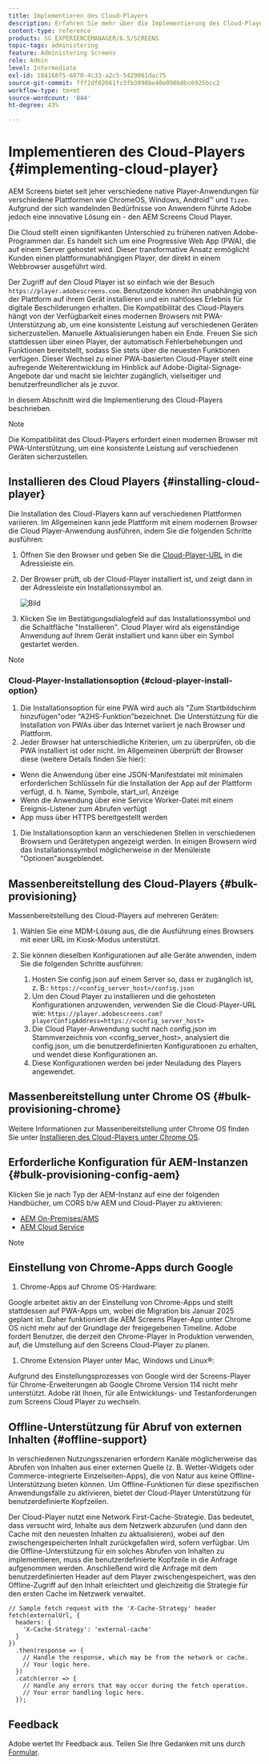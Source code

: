 ```yaml
---
title: Implementieren des Cloud-Players
description: Erfahren Sie mehr über die Implementierung des Cloud-Players.
content-type: reference
products: SG_EXPERIENCEMANAGER/6.5/SCREENS
topic-tags: administering
feature: Administering Screens
role: Admin
level: Intermediate
exl-id: 184168f5-6070-4c33-a2c5-5429061dac75
source-git-commit: fff2df02661fc3fb3098be40e090b8bc6925bcc2
workflow-type: tm+mt
source-wordcount: '844'
ht-degree: 43%

---
```


# Implementieren des Cloud-Players  {#implementing-cloud-player}

AEM Screens bietet seit jeher verschiedene native Player-Anwendungen für verschiedene Plattformen wie ChromeOS, Windows, Android™ und `Tizen`. Aufgrund der sich wandelnden Bedürfnisse von Anwendern führte Adobe jedoch eine innovative Lösung ein - den AEM Screens Cloud Player.

Die Cloud stellt einen signifikanten Unterschied zu früheren nativen Adobe-Programmen dar. Es handelt sich um eine Progressive Web App (PWA), die auf einem Server gehostet wird. Dieser transformative Ansatz ermöglicht Kunden einen plattformunabhängigen Player, der direkt in einem Webbrowser ausgeführt wird.

Der Zugriff auf den Cloud Player ist so einfach wie der Besuch `https://player.adobescreens.com`. Benutzende können ihn unabhängig von der Plattform auf ihrem Gerät installieren und ein nahtloses Erlebnis für digitale Beschilderungen erhalten. Die Kompatibilität des Cloud-Players hängt von der Verfügbarkeit eines modernen Browsers mit PWA-Unterstützung ab, um eine konsistente Leistung auf verschiedenen Geräten sicherzustellen. Manuelle Aktualisierungen haben ein Ende. Freuen Sie sich stattdessen über einen Player, der automatisch Fehlerbehebungen und Funktionen bereitstellt, sodass Sie stets über die neuesten Funktionen verfügen. Dieser Wechsel zu einer PWA-basierten Cloud-Player stellt eine aufregende Weiterentwicklung im Hinblick auf Adobe-Digital-Signage-Angebote dar und macht sie leichter zugänglich, vielseitiger und benutzerfreundlicher als je zuvor.

In diesem Abschnitt wird die Implementierung des Cloud-Players beschrieben.

>[!NOTE]
>
>Die Kompatibilität des Cloud-Players erfordert einen modernen Browser mit PWA-Unterstützung, um eine konsistente Leistung auf verschiedenen Geräten sicherzustellen.

## Installieren des Cloud Players {#installing-cloud-player}

Die Installation des Cloud-Players kann auf verschiedenen Plattformen variieren. Im Allgemeinen kann jede Plattform mit einem modernen Browser die Cloud Player-Anwendung ausführen, indem Sie die folgenden Schritte ausführen:

1. Öffnen Sie den Browser und geben Sie die [Cloud-Player-URL](https://player.adobescreens.com/content/dam/universal-player/firmware.html) in die Adressleiste ein.
1. Der Browser prüft, ob der Cloud-Player installiert ist, und zeigt dann in der Adressleiste ein Installationssymbol an.

   ![Bild](/help/user-guide/assets/cloud-player-install.png)

1. Klicken Sie im Bestätigungsdialogfeld auf das Installationssymbol und die Schaltfläche &quot;Installieren&quot;. Cloud Player wird als eigenständige Anwendung auf Ihrem Gerät installiert und kann über ein Symbol gestartet werden.

>[!NOTE]
>
>### Cloud-Player-Installationsoption {#cloud-player-install-option}
>
1. Die Installationsoption für eine PWA wird auch als &quot;Zum Startbildschirm hinzufügen&quot;oder &quot;A2HS-Funktion&quot;bezeichnet. Die Unterstützung für die Installation von PWAs über das Internet variiert je nach Browser und Plattform.
1. Jeder Browser hat unterschiedliche Kriterien, um zu überprüfen, ob die PWA installiert ist oder nicht. Im Allgemeinen überprüft der Browser diese (weitere Details finden Sie hier):
>
* Wenn die Anwendung über eine JSON-Manifestdatei mit minimalen erforderlichen Schlüsseln für die Installation der App auf der Plattform verfügt, d. h. Name, Symbole, start_url, Anzeige
* Wenn die Anwendung über eine Service Worker-Datei mit einem Ereignis-Listener zum Abrufen verfügt
* App muss über HTTPS bereitgestellt werden
>
1. Die Installationsoption kann an verschiedenen Stellen in verschiedenen Browsern und Gerätetypen angezeigt werden. In einigen Browsern wird das Installationssymbol möglicherweise in der Menüleiste &quot;Optionen&quot;ausgeblendet.

## Massenbereitstellung des Cloud-Players {#bulk-provisioning}

Massenbereitstellung des Cloud-Players auf mehreren Geräten:

1. Wählen Sie eine MDM-Lösung aus, die die Ausführung eines Browsers mit einer URL im Kiosk-Modus unterstützt.
1. Sie können dieselben Konfigurationen auf alle Geräte anwenden, indem Sie die folgenden Schritte ausführen:

   1. Hosten Sie config.json auf einem Server so, dass er zugänglich ist, z. B.: `https://<config_server_host>/config.json`
   1. Um den Cloud Player zu installieren und die gehosteten Konfigurationen anzuwenden, verwenden Sie die Cloud-Player-URL wie: `https://player.adobescreens.com?playerConfigAddress=https://<config_server_host>`
   1. Die Cloud Player-Anwendung sucht nach config.json im Stammverzeichnis von &lt;config_server_host>, analysiert die config.json, um die benutzerdefinierten Konfigurationen zu erhalten, und wendet diese Konfigurationen an.
   1. Diese Konfigurationen werden bei jeder Neuladung des Players angewendet.

## Massenbereitstellung unter Chrome OS {#bulk-provisioning-chrome}

Weitere Informationen zur Massenbereitstellung unter Chrome OS finden Sie unter [Installieren des Cloud-Players unter Chrome OS](https://www.adobe.com/go/aem_screens_cloud_player_en).

## Erforderliche Konfiguration für AEM-Instanzen {#bulk-provisioning-config-aem}

Klicken Sie je nach Typ der AEM-Instanz auf eine der folgenden Handbücher, um CORS b/w AEM und Cloud-Player zu aktivieren:
* [AEM On-Premises/AMS](https://www.adobe.com/go/aem_screens_cors_ams_en)
* [AEM Cloud Service](https://www.adobe.com/go/aem_screens_cors_aemaacs_en)

>[!NOTE]
>
## Einstellung von Chrome-Apps durch Google
>
1. Chrome-Apps auf Chrome OS-Hardware:
>
Google arbeitet aktiv an der Einstellung von Chrome-Apps und stellt stattdessen auf PWA-Apps um, wobei die Migration bis Januar 2025 geplant ist. Daher funktioniert die AEM Screens Player-App unter Chrome OS nicht mehr auf der Grundlage der freigegebenen Timeline. Adobe fordert Benutzer, die derzeit den Chrome-Player in Produktion verwenden, auf, die Umstellung auf den Screens Cloud-Player zu planen.
>
1. Chrome Extension Player unter Mac, Windows und Linux®:
>
Aufgrund des Einstellungsprozesses von Google wird der Screens-Player für Chrome-Erweiterungen ab Google Chrome Version 114 nicht mehr unterstützt. Adobe rät Ihnen, für alle Entwicklungs- und Testanforderungen zum Screens Cloud Player zu wechseln.

## Offline-Unterstützung für Abruf von externen Inhalten {#offline-support}

In verschiedenen Nutzungsszenarien erfordern Kanäle möglicherweise das Abrufen von Inhalten aus einer externen Quelle (z. B. Wetter-Widgets oder Commerce-integrierte Einzelseiten-Apps), die von Natur aus keine Offline-Unterstützung bieten können. Um Offline-Funktionen für diese spezifischen Anwendungsfälle zu aktivieren, bietet der Cloud-Player Unterstützung für benutzerdefinierte Kopfzeilen.

Der Cloud-Player nutzt eine Network First-Cache-Strategie. Das bedeutet, dass versucht wird, Inhalte aus dem Netzwerk abzurufen (und dann den Cache mit den neuesten Inhalten zu aktualisieren), wobei auf den zwischengespeicherten Inhalt zurückgefallen wird, sofern verfügbar. Um die Offline-Unterstützung für ein solches Abrufen von Inhalten zu implementieren, muss die benutzerdefinierte Kopfzeile in die Anfrage aufgenommen werden. Anschließend wird die Anfrage mit dem benutzerdefinierten Header auf dem Player zwischengespeichert, was den Offline-Zugriff auf den Inhalt erleichtert und gleichzeitig die Strategie für den ersten Cache im Netzwerk verwaltet.

```
// Sample fetch request with the 'X-Cache-Strategy' header
fetch(externalUrl, {
  headers: {
    'X-Cache-Strategy': 'external-cache'
  }
})
  .then(response => {
    // Handle the response, which may be from the network or cache.
    // Your logic here.
  })
  .catch(error => {
    // Handle any errors that may occur during the fetch operation.
    // Your error handling logic here.
  }); 
```

## Feedback

Adobe wertet Ihr Feedback aus. Teilen Sie Ihre Gedanken mit uns durch [Formular](https://forms.office.com/pages/responsepage.aspx?id=Wht7-jR7h0OUrtLBeN7O4TFE0b_GjstOj6I1uGs9vLpURVdWWklQQTZZRTFVNEhRVlBWWldMWlJXOC4u).
